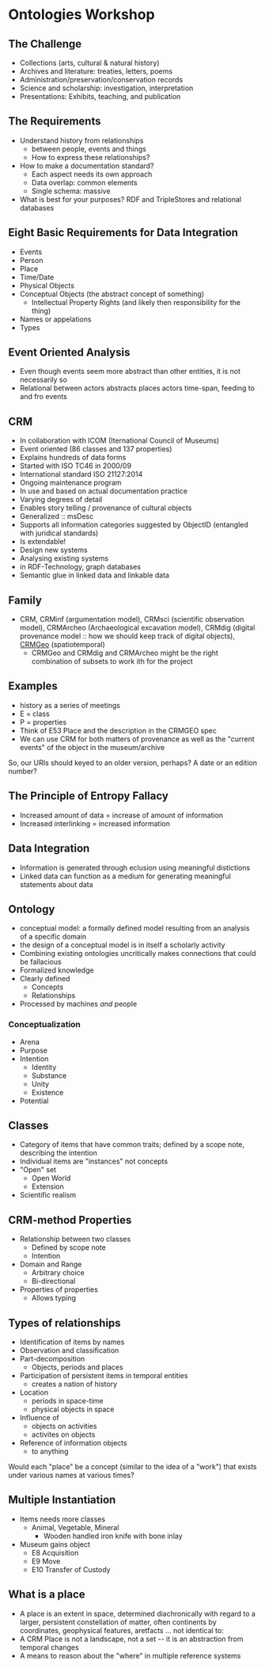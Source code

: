 # Ontologies Workshop

## The Challenge

* Collections (arts, cultural & natural history)
* Archives and literature: treaties, letters, poems
* Administration/preservation/conservation records
* Science and scholarship: investigation, interpretation
* Presentations: Exhibits, teaching, and publication

## The Requirements

* Understand history from relationships
   * between people, events and things
   * How to express these relationships?
* How to make a documentation standard?
   * Each aspect needs its own approach
   * Data overlap: common elements
   * Single schema: massive
* What is best for your purposes? RDF and TripleStores and relational databases

## Eight Basic Requirements for Data Integration

* Events
* Person
* Place
* Time/Date
* Physical Objects
* Conceptual Objects (the abstract concept of something)
   * Intellectual Property Rights (and likely then responsibility for the thing)
* Names or appelations
* Types

## Event Oriented Analysis

* Even though events seem more abstract than other entities, it is not necessarily so
* Relational between actors abstracts places actors time-span, feeding to and fro events

## CRM

* In collaboration with ICOM (Iternational Council of Museums)
* Event oriented (86 classes and 137 properties)
* Explains hundreds of data forms
* Started with ISO TC46 in 2000/09
* International standard ISO 21127:2014
* Ongoing maintenance program
* In use and based on actual documentation practice
* Varying degrees of detail
* Enables story telling / provenance of cultural objects
* Generalized :: msDesc
* Supports all information categories suggested by ObjectID (entangled with juridical standards)
* Is extendable!
* Design new systems
* Analysing existing systems
* in RDF-Technology, graph databases
* Semantic glue in linked data and linkable data

## Family

* CRM, CRMinf (argumentation model), CRMsci (scientific observation model), CRMArcheo (Archaeological excavation model), CRMdig (digital provenance model :: how we should keep track of digital objects), [CRMGeo](http://www.cidoc-crm.org/crmgeo/) (spatiotemporal)
   * CRMGeo and CRMdig and CRMArcheo might be the right combination of subsets to work ith for the project
   

## Examples

* history as a series of meetings
* E = class
* P = properties
* Think of E53 Place and the description in the CRMGEO spec
* We can use CRM for both matters of provenance as well as the "current events" of the object in the museum/archive

So, our URIs should keyed to an older version, perhaps? A date or an edition number?

## The Principle of Entropy Fallacy

* Increased amount of data = increase of amount of information
* Increased interlinking = increased information

## Data Integration

* Information is generated through eclusion using meaningful distictions
* Linked data can function as a medium for generating meaningful statements about data

## Ontology

* conceptual model: a formally defined model resulting from an analysis of a specific domain
* the design of a conceptual model is in itself a scholarly activity
* Combining existing ontologies uncritically makes connections that could be fallacious
* Formalized knowledge
* Clearly defined
   * Concepts
   * Relationships
* Processed by machines *and* people

### Conceptualization

* Arena 
* Purpose
* Intention
   * Identity
   * Substance
   * Unity
   * Existence
* Potential

## Classes

* Category of items that have common traits; defined by a scope note, describing the intention
* Individual items are "instances" not concepts
* "Open" set
   * Open World
   * Extension
* Scientific realism

## CRM-method Properties

* Relationship between two classes
   * Defined by scope note
   * Intention
* Domain and Range
   * Arbitrary choice
   * Bi-directional
* Properties of properties
   * Allows typing

## Types of relationships

* Identification of items by names
* Observation and classification
* Part-decomposition
   * Objects, periods and places
* Participation of persistent items in temporal entities
   * creates a nation of history
* Location
   * periods in space-time
   * physical objects in space
* Influence of
   * objects on activities
   * activites on objects
* Reference of information objects
   * to anything

Would each "place" be a concept (similar to the idea of a "work") that exists under various names at various times? 

## Multiple Instantiation

* Items needs more classes
   * Animal, Vegetable, Mineral
       * Wooden handled iron knife with bone inlay
* Museum gains object
   * E8 Acquisition
   * E9 Move
   * E10 Transfer of Custody
   
## What is a place

* A place is an extent in space, determined diachronically with regard to a larger, persistent constellation of matter, often continents by coordinates, geophysical features, aretfacts ... not identical to:
* A CRM Place is not a landscape, not a set -- it is an abstraction from temporal changes
* A means to reason about the "where" in multiple reference systems
